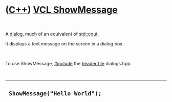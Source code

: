 
 

 

 

 

 

([C++](Cpp.md)) [VCL ShowMessage](CppVclShowMessage.md)
=========================================================

 

A [dialog](CppVclDialog.md), much of an equivalent of
[std::cout](CppStdCout.md).

It displays a text message on the screen in a dialog box.

 

To use ShowMessage, [\#include](CppInclude.md) the [header
file](CppHeaderFile.md) dialogs.hpp.

 

  --------------------------------
  ` ShowMessage("Hello World");`
  --------------------------------

 

 

 

 

 

 


